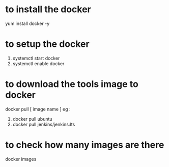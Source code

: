 # to install the docker 
yum install docker -y

# to setup the docker 

1) systemctl start docker
2) systemctl enable docker

# to download the tools image to docker 

docker pull [ image name ]
eg : 
1) docker pull ubuntu
2) docker pull jenkins/jenkins:lts

# to check how many images are there
docker images


